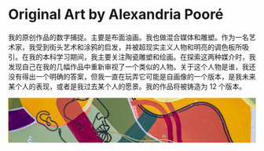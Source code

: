 # Original Art by Alexandria Pooré

我的原创作品的数字捕捉。主要是布面油画。我也做混合媒体和雕塑。作为一名艺术家，我受到街头艺术和涂鸦的启发，并被超现实主义人物和明亮的调色板所吸引。在我的本科学习期间，我主要关注陶瓷雕塑和绘画。在探索这两种媒介时，我发现自己在我的几幅作品中重新审视了一个类似的人物。关于这个人物是谁，我还没有得出一个明确的答案，但我一直在玩弄它可能是自画像的一个版本，是我未来某个人的表现，或者是我过去某个人的愿景。我的作品将被铸造为 12 个版本。

![QmfGDkBQZsvngnXA8pAwEp3x8AoktyQtNsQdAVnLMevTeo](QmfGDkBQZsvngnXA8pAwEp3x8AoktyQtNsQdAVnLMevTeo.jpg)
